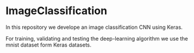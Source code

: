 # ImageClassification
In this repository we develope an image classification CNN using Keras.

For training, validating and testing the deep-learning algorithm we use the mnist dataset form Keras datasets.
